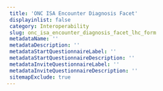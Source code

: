 ```yaml
--- 
 title: 'ONC ISA Encounter Diagnosis Facet' 
 displayinlist: false 
 category: Interoperability
 slug: onc_isa_encounter_diagnosis_facet_lhc_form
 metadataName: ''
 metadataDescription: ''
 metadataStartQuestionnaireLabel: ''
 metadataStartQuestionnaireDescription: ''
 metadataInviteQuestionnaireLabel: ''
 metadataInviteQuestionnaireDescription: ''
 sitemapExclude: true
---
```

